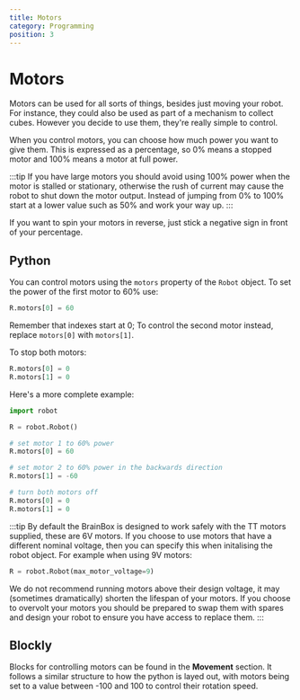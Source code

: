 ```yaml
---
title: Motors
category: Programming
position: 3
---
```

# Motors

Motors can be used for all sorts of things, besides just moving your robot. For instance, they could also be used as part of a mechanism to collect cubes. However you decide to use them, they're really simple to control.

When you control motors, you can choose how much power you want to give them. This is expressed as a percentage, so 0% means a stopped motor and 100% means a motor at full power.

:::tip
If you have large motors you should avoid using 100% power when the motor is stalled or stationary, otherwise the rush of current may cause the robot to shut down the motor output. Instead of jumping from 0% to 100% start at a lower value such as 50% and work your way up.
:::

If you want to spin your motors in reverse, just stick a negative sign in front of your percentage.

## Python

You can control motors using the `motors` property of the `Robot` object. To set the power of the first motor to 60% use:

```python
R.motors[0] = 60
```

Remember that indexes start at 0; To control the second motor instead, replace `motors[0]` with `motors[1]`.

To stop both motors:

```python
R.motors[0] = 0
R.motors[1] = 0
```

Here's a more complete example:

```python
import robot

R = robot.Robot()

# set motor 1 to 60% power
R.motors[0] = 60

# set motor 2 to 60% power in the backwards direction
R.motors[1] = -60

# turn both motors off
R.motors[0] = 0
R.motors[1] = 0
```

:::tip
By default the BrainBox is designed to work safely with the TT motors supplied, these are 6V motors. If you choose to use motors that have a different nominal voltage, then you can specify this when initalising the robot object. For example when using 9V motors:

```python
R = robot.Robot(max_motor_voltage=9)
```

We do not recommend running motors above their design voltage, it may (sometimes dramatically) shorten the lifespan of your motors. If you choose to overvolt your motors you should be prepared to swap them with spares and design your robot to ensure you have access to replace them.
:::

## Blockly

Blocks for controlling motors can be found in the **Movement** section. It follows a similar structure to how the python is layed out, with motors being set to a value between -100 and 100 to control their rotation speed.
